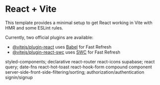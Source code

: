 # React + Vite

This template provides a minimal setup to get React working in Vite with HMR and some ESLint rules.

Currently, two official plugins are available:

- [@vitejs/plugin-react](https://github.com/vitejs/vite-plugin-react/blob/main/packages/plugin-react/README.md) uses [Babel](https://babeljs.io/) for Fast Refresh
- [@vitejs/plugin-react-swc](https://github.com/vitejs/vite-plugin-react-swc) uses [SWC](https://swc.rs/) for Fast Refresh

styled-components;
declarative react-router
react-icons
supabase;
react query;
date-fns
react-hot-toast
react-hook-form
compound component
server-side-front-side-filtering/sorting;
authorization/authentication
signin/signup
